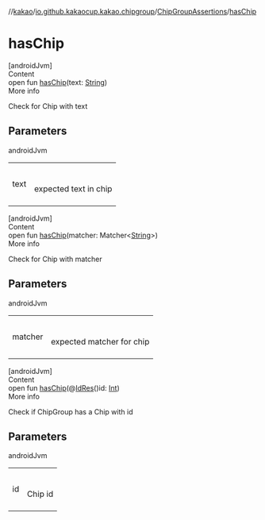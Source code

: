 //[kakao](../../../index.md)/[io.github.kakaocup.kakao.chipgroup](../index.md)/[ChipGroupAssertions](index.md)/[hasChip](has-chip.md)



# hasChip  
[androidJvm]  
Content  
open fun [hasChip](has-chip.md)(text: [String](https://kotlinlang.org/api/latest/jvm/stdlib/kotlin/-string/index.html))  
More info  


Check for Chip with text



## Parameters  
  
androidJvm  
  
| | |
|---|---|
| <a name="io.github.kakaocup.kakao.chipgroup/ChipGroupAssertions/hasChip/#kotlin.String/PointingToDeclaration/"></a>text| <a name="io.github.kakaocup.kakao.chipgroup/ChipGroupAssertions/hasChip/#kotlin.String/PointingToDeclaration/"></a><br><br>expected text in chip<br><br>|
  
  


[androidJvm]  
Content  
open fun [hasChip](has-chip.md)(matcher: Matcher<[String](https://kotlinlang.org/api/latest/jvm/stdlib/kotlin/-string/index.html)>)  
More info  


Check for Chip with matcher



## Parameters  
  
androidJvm  
  
| | |
|---|---|
| <a name="io.github.kakaocup.kakao.chipgroup/ChipGroupAssertions/hasChip/#org.hamcrest.Matcher[kotlin.String]/PointingToDeclaration/"></a>matcher| <a name="io.github.kakaocup.kakao.chipgroup/ChipGroupAssertions/hasChip/#org.hamcrest.Matcher[kotlin.String]/PointingToDeclaration/"></a><br><br>expected matcher for chip<br><br>|
  
  


[androidJvm]  
Content  
open fun [hasChip](has-chip.md)(@[IdRes](https://developer.android.com/reference/kotlin/androidx/annotation/IdRes.html)()id: [Int](https://kotlinlang.org/api/latest/jvm/stdlib/kotlin/-int/index.html))  
More info  


Check if ChipGroup has a Chip with id



## Parameters  
  
androidJvm  
  
| | |
|---|---|
| <a name="io.github.kakaocup.kakao.chipgroup/ChipGroupAssertions/hasChip/#kotlin.Int/PointingToDeclaration/"></a>id| <a name="io.github.kakaocup.kakao.chipgroup/ChipGroupAssertions/hasChip/#kotlin.Int/PointingToDeclaration/"></a><br><br>Chip id<br><br>|
  
  



